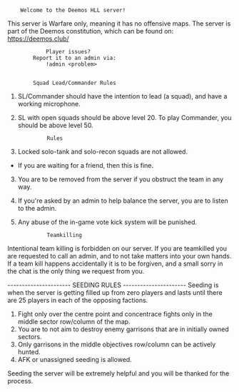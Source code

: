 		Welcome to the Deemos HLL server!
This server is Warfare only, meaning it has no offensive maps.
The server is part of the Deemos constitution, which can be found on:
			 https://deemos.club/


				Player issues?
			Report it to an admin via:
				!admin <problem>


            Squad Lead/Commander Rules
1. SL/Commander should have the intention to lead (a squad), and have a working microphone.
2. SL with open squads should be above level 20. To play Commander, you should be above level 50.

				Rules
2. Locked solo-tank and solo-recon squads are not allowed.
 - If you are waiting for a friend, then this is fine.
3. You are to be removed from the server if you obstruct the team in any way.

4. If you're asked by an admin to help balance the server, you are to listen to the admin.
5. Any abuse of the in-game vote kick system will be punished.

				Teamkilling
Intentional team killing is forbidden on our server. If you are teamkilled you are requested to call an admin,
and to not take matters into your own hands.
If a team kill happens accidentally it is to be forgiven, and a small sorry in the chat is the only thing we
request from you.

---------------------- SEEDING RULES ----------------------
Seeding is when the server is getting filled up from zero players and lasts until there are 25 players in each of the opposing factions.

1. Fight only over the centre point and concentrace fights only in the middle sector row/column of the map.
2. You are to not aim to destroy enemy garrisons that are in initially owned sectors.
3. Only garrisons in the middle objectives row/column can be actively hunted.
4. AFK or unassigned seeding is allowed.

Seeding the server will be extremely helpful and you will be thanked for the process.
